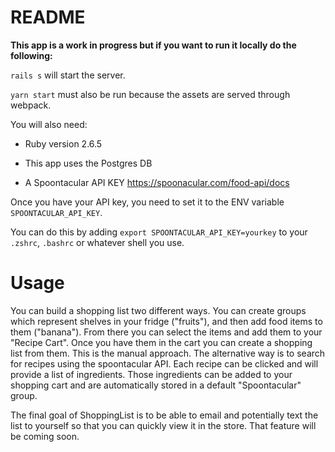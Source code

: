 # README

**This app is a work in progress but if you want to run it locally do the following:**

`rails s` will start the server.

`yarn start` must also be run because the assets are served through webpack.

You will also need:
* Ruby version 2.6.5

* This app uses the Postgres DB

* A Spoontacular API KEY https://spoonacular.com/food-api/docs

Once you have your API key, you need to set it to the ENV variable `SPOONTACULAR_API_KEY`.

You can do this by adding `export SPOONTACULAR_API_KEY=yourkey` to your `.zshrc`, `.bashrc` or whatever shell you use.

# Usage
You can build a shopping list two different ways.  You can create groups which represent shelves in your fridge ("fruits"), and then add food items to them ("banana").  From there you can select the items and add them to your "Recipe Cart".  Once you have them in the cart you can create a shopping list from them.  This is the manual approach.  The alternative way is to search for recipes using the spoontacular API.  Each recipe can be clicked and will provide a list of ingredients.  Those ingredients can be added to your shopping cart and are automatically stored in a default "Spoontacular" group.

The final goal of ShoppingList is to be able to email and potentially text the list to yourself so that you can quickly view it in the store.  That feature will be coming soon.


